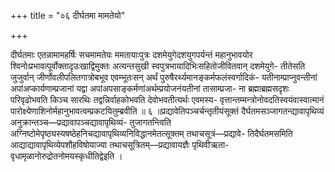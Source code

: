 +++
title = "०६ दीर्घतमा मामतेयो"

+++

दीर्घतमाः एतन्नामामहर्षिः सचमामतेयः ममतायाःपुत्रः दशमेयुगेदशयुगपर्यन्तं महानुभावयोर श्विनोःप्रभावत्पूर्वोक्तादृउःखाद्विमुक्तः अत्यन्तसुखी स्वपुत्रभायादिभिःसहितोजीवितवान् दशमेयुगे- तीतेसति जुजुर्वान् जीर्णोवलीपलितगात्रोबभूव एवम्भूतःसन् अर्थं पुरुषैरर्थ्यमानङ्कर्मफलंस्वर्गादिकं- यतीनाम्प्राप्नुवन्तीनां अपांअप्कार्यणाम्प्रजानां यद्वा अपांअपसाङ्कर्मणांअर्थम्प्रयोजनंयतीनां तासाम्प्रजा- ना ब्रह्माब्रह्मसदृशः परिवृढोभवति किञ्च सारथिः तद्वन्निर्वाहकोभवति देवोभवतीत्यर्थः एवमस्य- वृत्तान्तम्मन्त्रोनोवदतिस्वयंवास्वात्मानं पारोक्ष्येणाशिनोर्महानुभावत्वम्प्रकटयितुम्ब्रवीति ॥ ६ ॥प्रद्यावेतिपञ्चर्चन्तृतीयंसूक्तं दैर्घतमसञ्जागतन्द्यावापृथिव्यं अनुक्रान्तञ्च—प्रद्यावापञ्चद्यावापृथिव्यं- तुजागतन्त्विति अग्निष्टोमेपृष्ठ्यस्यषष्ठेहनिचद्यावापृथिव्यनिविद्धानमेतत्सूक्तम् तथाचसूत्रं—प्रद्यावे- तिदैर्घतमसमिति आद्याद्यावापृथिव्येपशौहविषोयाज्या तथाचसूत्रितम्—प्रद्यावायज्ञैः पृथिवीऋता- वृधामृळानोरुद्रोतनोमयस्कृधीतिद्वेइति ।